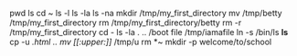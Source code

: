 pwd
ls
cd ~
ls -l
ls -la
ls -na
mkdir /tmp/my_first_directory
mv /tmp/betty /tmp/my_first_directory 
rm /tmp/my_first_directory/betty
rm -r /tmp/my_first_directory
cd -
ls -la . .. /boot
file /tmp/iamafile
ln -s /bin/ls __ls__
cp -u *.html ..
mv [[:upper:]]* /tmp/u
rm *~
mkdir -p welcome/to/school

